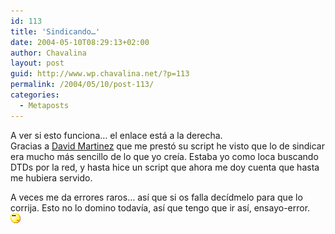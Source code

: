```yaml
---
id: 113
title: 'Sindicando…'
date: 2004-05-10T08:29:13+02:00
author: Chavalina
layout: post
guid: http://www.wp.chavalina.net/?p=113
permalink: /2004/05/10/post-113/
categories:
  - Metaposts
---
```

A ver si esto funciona… el enlace está a la derecha.  
Gracias a <a href=http://www.dmnet.bitacoras.com>David Martinez</a> que me prestó su script he visto que lo de sindicar era mucho más sencillo de lo que yo creía. Estaba yo como loca buscando DTDs por la red, y hasta hice un script que ahora me doy cuenta que hasta me hubiera servido. 

A veces me da errores raros… así que si os falla decídmelo para que lo corrija. Esto no lo domino todavía, así que tengo que ir así, ensayo-error.  
![](/imagenes/emoticonos/pensativo.gif)